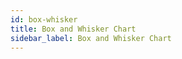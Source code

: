 ```yaml
---
id: box-whisker
title: Box and Whisker Chart
sidebar_label: Box and Whisker Chart
---
```


<div style={{textAlign: "justify"}}>

</div>